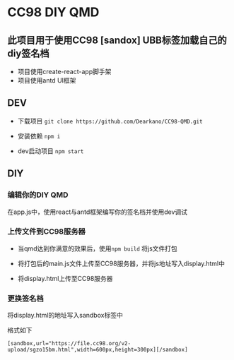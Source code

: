 # CC98 DIY QMD

## 此项目用于使用CC98 [sandox] UBB标签加载自己的diy签名档

* 项目使用create-react-app脚手架
* 项目使用antd UI框架

## DEV

* 下载项目
`git clone https://github.com/Dearkano/CC98-QMD.git`

* 安装依赖
`npm i`

* dev启动项目
`npm start`

## DIY
### 编辑你的DIY QMD 
在app.js中，使用react与antd框架编写你的签名档并使用dev调试

### 上传文件到CC98服务器

- 当qmd达到你满意的效果后，使用`npm build` 将js文件打包

- 将打包后的main.js文件上传至CC98服务器，并将js地址写入display.html中

- 将display.html上传至CC98服务器

### 更换签名档
将display.html的地址写入sandbox标签中

格式如下

`[sandbox,url="https://file.cc98.org/v2-upload/sgzo15bm.html",width=600px,height=300px][/sandbox]`
